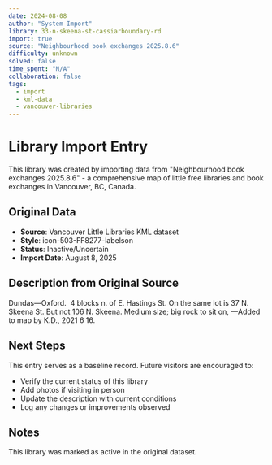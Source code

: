 ```yaml
---
date: 2024-08-08
author: "System Import"
library: 33-n-skeena-st-cassiarboundary-rd
import: true
source: "Neighbourhood book exchanges 2025.8.6"
difficulty: unknown
solved: false
time_spent: "N/A"
collaboration: false
tags:
  - import
  - kml-data
  - vancouver-libraries
---
```


# Library Import Entry

This library was created by importing data from "Neighbourhood book exchanges 2025.8.6" - a comprehensive map of little free libraries and book exchanges in Vancouver, BC, Canada.

## Original Data

- **Source**: Vancouver Little Libraries KML dataset
- **Style**: icon-503-FF8277-labelson
- **Status**: Inactive/Uncertain
- **Import Date**: August 8, 2025

## Description from Original Source

Dundas—Oxford.  4 blocks n. of E. Hastings St.
On the same lot is 37 N. Skeena St.
But not 106 N. Skeena.
Medium size; big rock to sit on,
—Added to map by K.D., 2021 6 16.



## Next Steps

This entry serves as a baseline record. Future visitors are encouraged to:
- Verify the current status of this library
- Add photos if visiting in person
- Update the description with current conditions
- Log any changes or improvements observed

## Notes

This library was marked as active in the original dataset.
